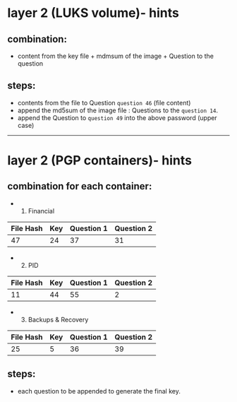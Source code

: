 # layer 2 (LUKS volume)- hints 

## combination:
- content from the key file + mdmsum of the image + Question to the question

## steps: 
- contents from the file to Question `question 46` (file content)
- append the md5sum of the image file : Questions to the  `question 14`.
- append the Question to `question 49` into the above password (upper case)

-------------------------

# layer 2 (PGP containers)- hints 

## combination for each container:

- 1. Financial 

File Hash | Key | Question 1 | Question 2|
--- | --- | --- | --- |
47 | 24 | 37 | 31 |

- 2. PID

File Hash | Key | Question 1 | Question 2|
--- | --- | --- | --- |
11 | 44 | 55 | 2 |

- 3. Backups & Recovery

File Hash | Key | Question 1 | Question 2|
--- | --- | --- | --- |
25 | 5 | 36 | 39 |

## steps: 
- each question to be appended to generate the final key.

